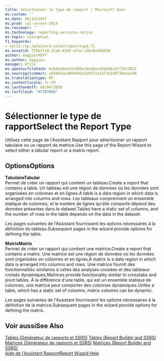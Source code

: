 ```yaml
---
title: Sélectionner le type de rapport | Microsoft Docs
ms.custom: ''
ms.date: 06/13/2017
ms.prod: sql-server-2014
ms.reviewer: ''
ms.technology: reporting-services-native
ms.topic: conceptual
f1_keywords:
- sql12.rtp.rptwizard.selectreporttype.f1
ms.assetid: 725bf110-31a9-4220-afaa-c56c0a39d458
author: maggiesMSFT
ms.author: maggies
manager: kfile
ms.openlocfilehash: bcb4a2b4a542409e34eddac45b446cbff15c2821
ms.sourcegitcommit: ad4d92dce894592a259721a1571b1d8736abacdb
ms.translationtype: MT
ms.contentlocale: fr-FR
ms.lasthandoff: 08/04/2020
ms.locfileid: "87707000"
---
```

# <a name="select-the-report-type"></a><span data-ttu-id="5bb2d-102">Sélectionner le type de rapport</span><span class="sxs-lookup"><span data-stu-id="5bb2d-102">Select the Report Type</span></span>
  <span data-ttu-id="5bb2d-103">Utilisez cette page de l'Assistant Rapport pour sélectionner un rapport tabulaire ou un rapport de matrice.</span><span class="sxs-lookup"><span data-stu-id="5bb2d-103">Use this page of the Report Wizard to select either a tabular report or a matrix report.</span></span>  
  
## <a name="options"></a><span data-ttu-id="5bb2d-104">Options</span><span class="sxs-lookup"><span data-stu-id="5bb2d-104">Options</span></span>  
 <span data-ttu-id="5bb2d-105">**Tabulaire**</span><span class="sxs-lookup"><span data-stu-id="5bb2d-105">**Tabular**</span></span>  
 <span data-ttu-id="5bb2d-106">Permet de créer un rapport qui contient un tableau.</span><span class="sxs-lookup"><span data-stu-id="5bb2d-106">Create a report that contains a table.</span></span> <span data-ttu-id="5bb2d-107">Un tableau est une région de données où les données sont organisées en colonnes et en lignes.</span><span class="sxs-lookup"><span data-stu-id="5bb2d-107">A table is a data region in which data is arranged into columns and rows.</span></span> <span data-ttu-id="5bb2d-108">Les tableaux comprennent un ensemble statique de colonnes, et le nombre de lignes qu'elle comporte dépend des données présentes dans le dataset.</span><span class="sxs-lookup"><span data-stu-id="5bb2d-108">Tables have a static set of columns, and the number of rows in the table depends on the data in the dataset.</span></span>  
  
 <span data-ttu-id="5bb2d-109">Les pages suivantes de l'Assistant fournissent les options nécessaires à la définition du tableau.</span><span class="sxs-lookup"><span data-stu-id="5bb2d-109">Subsequent pages in the wizard provide options for defining the table.</span></span>  
  
 <span data-ttu-id="5bb2d-110">**Matrix**</span><span class="sxs-lookup"><span data-stu-id="5bb2d-110">**Matrix**</span></span>  
 <span data-ttu-id="5bb2d-111">Permet de créer un rapport qui contient une matrice.</span><span class="sxs-lookup"><span data-stu-id="5bb2d-111">Create a report that contains a matrix.</span></span> <span data-ttu-id="5bb2d-112">Une matrice est une région de données où les données sont organisées en colonnes et en lignes.</span><span class="sxs-lookup"><span data-stu-id="5bb2d-112">A matrix is a data region in which data is arranged into columns and rows.</span></span> <span data-ttu-id="5bb2d-113">Une matrice fournit des fonctionnalités similaires à celles des analyses croisées et des tableaux croisés dynamiques.</span><span class="sxs-lookup"><span data-stu-id="5bb2d-113">Matrices provide functionality similar to crosstabs and pivot tables.</span></span> <span data-ttu-id="5bb2d-114">À la différence d'une table, qui est un ensemble statique de colonnes, une matrice peut comporter des colonnes dynamiques.</span><span class="sxs-lookup"><span data-stu-id="5bb2d-114">Unlike a table, which has a static set of columns, matrix columns can be dynamic.</span></span>  
  
 <span data-ttu-id="5bb2d-115">Les pages suivantes de l'Assistant fournissent les options nécessaires à la définition de la matrice.</span><span class="sxs-lookup"><span data-stu-id="5bb2d-115">Subsequent pages in the wizard provide options for defining the matrix.</span></span>  
  
## <a name="see-also"></a><span data-ttu-id="5bb2d-116">Voir aussi</span><span class="sxs-lookup"><span data-stu-id="5bb2d-116">See Also</span></span>  
 <span data-ttu-id="5bb2d-117">[Tables &#40;Générateur de rapports et SSRS&#41;](report-design/tables-report-builder-and-ssrs.md) </span><span class="sxs-lookup"><span data-stu-id="5bb2d-117">[Tables &#40;Report Builder  and SSRS&#41;](report-design/tables-report-builder-and-ssrs.md) </span></span>  
 <span data-ttu-id="5bb2d-118">[Matrices &#40;Générateur de rapports et SSRS&#41;](report-design/create-a-matrix-report-builder-and-ssrs.md) </span><span class="sxs-lookup"><span data-stu-id="5bb2d-118">[Matrices &#40;Report Builder and SSRS&#41;](report-design/create-a-matrix-report-builder-and-ssrs.md) </span></span>  
 [<span data-ttu-id="5bb2d-119">Aide de l'Assistant Rapport</span><span class="sxs-lookup"><span data-stu-id="5bb2d-119">Report Wizard Help</span></span>](../../2014/reporting-services/report-wizard-help.md)  
  
  
